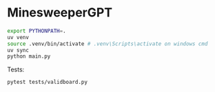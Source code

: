 # MinesweeperGPT

```bash
export PYTHONPATH=.
uv venv
source .venv/bin/activate # .venv\Scripts\activate on windows cmd
uv sync
python main.py
```

Tests:
```
pytest tests/validboard.py
```

